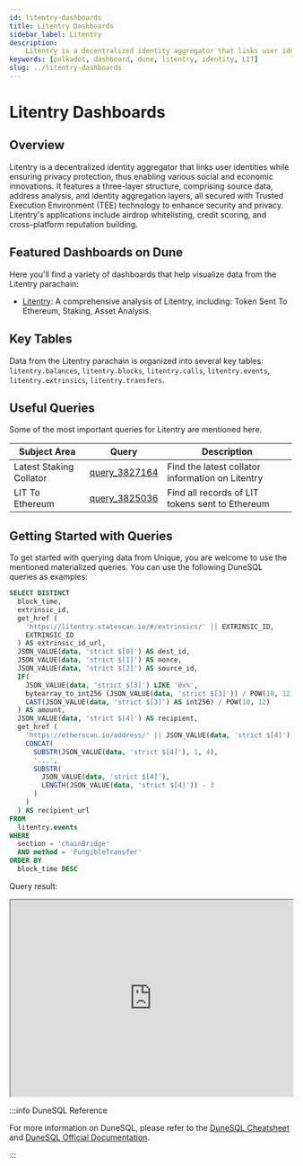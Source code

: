 ```yaml
---
id: litentry-dashboards
title: Litentry Dashboards
sidebar_label: Litentry
description:
    Litentry is a decentralized identity aggregator that links user identities while ensuring privacy protection, thus enabling various social and economic innovations. It features a three-layer structure, comprising source data, address analysis, and identity aggregation layers, all secured with Trusted Execution Environment (TEE) technology to enhance security and privacy. Litentry's applications include airdrop whitelisting, credit scoring, and cross-platform reputation building.
keywords: [polkadot, dashboard, dune, litentry, identity, LIT]
slug: ../litentry-dashboards
---
```


# Litentry Dashboards

## Overview

Litentry is a decentralized identity aggregator that links user identities while ensuring privacy protection, thus enabling various social and economic innovations. It features a three-layer structure, comprising source data, address analysis, and identity aggregation layers, all secured with Trusted Execution Environment (TEE) technology to enhance security and privacy. Litentry's applications include airdrop whitelisting, credit scoring, and cross-platform reputation building.

## Featured Dashboards on Dune

Here you'll find a variety of dashboards that help visualize data from the Litentry parachain:

- [Litentry](https://dune.com/substrate/litentry): A comprehensive analysis of Litentry, including: Token Sent To Ethereum, Staking, Asset Analysis. 

## Key Tables

Data from the Litentry parachain is organized into several key tables: `litentry.balances`, `litentry.blocks`, `litentry.calls`, `litentry.events`, `litentry.extrinsics`, `litentry.transfers`.

## Useful Queries

Some of the most important queries for Litentry are mentioned here.


| Subject Area                     | Query                                                       | Description                                      |
|----------------------------------|-------------------------------------------------------------|--------------------------------------------------|
| Latest Staking Collator          | [query_3827164](https://dune.com/queries/3827164)           | Find the latest collator information on Litentry |
| LIT To Ethereum                  | [query_3825036](https://dune.com/queries/3825036)           | Find all records of LIT tokens sent to Ethereum  |
## Getting Started with Queries

To get started with querying data from Unique, you are welcome to use the mentioned materialized
queries. You can use the following DuneSQL queries as examples:

```sql title="Litentry LIT Token Sent To Ethereum" showLineNumbers
SELECT DISTINCT
  block_time,
  extrinsic_id,
  get_href (
    'https://litentry.statescan.io/#/extrinsics/' || EXTRINSIC_ID,
    EXTRINSIC_ID
  ) AS extrinsic_id_url,
  JSON_VALUE(data, 'strict $[0]') AS dest_id,
  JSON_VALUE(data, 'strict $[1]') AS nonce,
  JSON_VALUE(data, 'strict $[2]') AS source_id,
  IF(
    JSON_VALUE(data, 'strict $[3]') LIKE '0x%',
    bytearray_to_int256 (JSON_VALUE(data, 'strict $[3]')) / POW(10, 12),
    CAST(JSON_VALUE(data, 'strict $[3]') AS int256) / POW(10, 12)
  ) AS amount,
  JSON_VALUE(data, 'strict $[4]') AS recipient,
  get_href (
    'https://etherscan.io/address/' || JSON_VALUE(data, 'strict $[4]'),
    CONCAT(
      SUBSTR(JSON_VALUE(data, 'strict $[4]'), 1, 4),
      '...',
      SUBSTR(
        JSON_VALUE(data, 'strict $[4]'),
        LENGTH(JSON_VALUE(data, 'strict $[4]')) - 3
      )
    )
  ) AS recipient_url
FROM
  litentry.events
WHERE
  section = 'chainBridge'
  AND method = 'FungibleTransfer'
ORDER BY
  block_time DESC
```

Query result:

<iframe src="https://dune.com/embeds/3825036/6433535" height="350" width="100%"></iframe>

:::info DuneSQL Reference

For more information on DuneSQL, please refer to the [DuneSQL Cheatsheet](../dunesql-cheatsheet.md)
and
[DuneSQL Official Documentation](https://docs.dune.com/query-engine/Functions-and-operators/index).

:::

